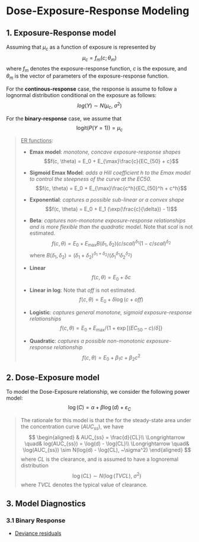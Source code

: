 # Dose-Exposure-Response Modeling
## 1. Exposure-Response model

Assuming that $\mu_c$ as a function of exposure is represented by
$$\mu_c = f_m(c; \theta_m) $$
where $f_m$ denotes the exposure-response function, $c$ is the exposure, and $\theta_m$ is the vector of parameters of the exposure-response function.

For the **continous-response** case, the response is assume to follow a lognormal distribution conditional on the exposure as follows:
$$log(Y) \sim N(\mu_c, ~\sigma^2)$$

For the **binary-response** case, we assume that
$$\text{logit}(P(Y=1)) = \mu_c$$

> <u>ER functions</u>:
> +  **Emax model**: *monotone, concave exposure-response shapes*
>    $$f(c, \theta) = E_0 + E_{\max}\frac{c}{EC_{50} + c}$$
>
>+ **Sigmoid Emax Model**: *adds a Hill coefficient $h$ to the Emax model to control the steepness of the curve at the EC50.*
>    $$f(c, \theta) = E_0 + E_{\max}\frac{c^h}{EC_{50}^h + c^h}$$
>
>+ **Exponential**: *captures a possible sub-linear or a convex shape*
>    $$f(c, \theta) = E_0 + E_1 (\exp(\frac{c}{\delta}) - 1)$$
>
>+ **Beta**: *captures non-monotone exposure-response relationships and is more flexible than the quadratic model*. Note that $scal$ is not estimated.
>    $$f(c, \theta) = E_0 + E_{\max}B(\delta_1, \delta_2)(c/scal)^{\delta_1}(1-c/scal)^{\delta_2}$$
>    where $B(\delta_1,\delta_2) = (\delta_1 + \delta_2)^{\delta_1+\delta_2}/(\delta_1^{\delta_1}\delta_2^{\delta_2})$
>
>+ **Linear**
>    $$f(c, \theta) = E_0 + \delta c$$
>
>+ **Linear in log**: Note that $off$ is not estimated.
>    $$f(c, \theta) = E_0 + \delta\log(c + off)$$
>
>
>+ **Logistic**: *captures general monotone, sigmoid exposure-response relationships*
>    $$f(c, \theta) = E_0 + E_{\max} / \{1 + \exp[(EC_{50} - c) / \delta]\}$$
>
>+ **Quadratic**: *captures a possible non-monotonic exposure-response relationship*
>    $$f(c, \theta) = E_0 + \beta_1 c + \beta_2 c^2$$


## 2. Dose-Exposure model
To model the Dose-Exposure relationship, we consider the following power model:
$$\log(C) = \alpha + \beta\log(d) + \varepsilon_C$$

> The rationale for this model is that the for the steady-state area under the concentration curve ($AUC_{ss}$), we have
> $$
> \begin{aligned}
>     & AUC_{ss} = \frac{d}{CL}\\
>     \Longrightarrow \quad& log(AUC_{ss}) = \log(d) - \log(CL)\\ 
>     \Longrightarrow \quad& \log(AUC_{ss}) \sim N(log(d) - \log(CL), ~\sigma^2)
> \end{aligned}
> $$
> where $CL$ is the clearance, and is assumed to have a lognoremal distribution
> $$\log(CL)\sim N(\log(TVCL), ~\sigma^2)$$
> where $TVCL$ denotes the typical value of clearance.



## 3. Model Diagnostics

### 3.1 Binary Response

+ [Deviance residuals](https://library.virginia.edu/data/articles/understanding-deviance-residuals)